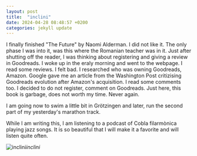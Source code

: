 ```yaml
---
layout: post
title:  "inclini"
date: 2024-04-28 08:48:57 +0200
categories: jekyll update
---
```


I finally finished "The Future" by Naomi Alderman. I did not like it. The only phase I was into it, was this where the Romanian teacher was in it. Just after shutting off the reader, I was thinking about registering and giving a review in Goodreads. I woke up in the eraly morning and went to the webpage. I read some reviews. I felt bad. I researched who was owning Goodreads, Amazon. Google gave me an article from the Washington Post critizising Goodreads evolution after Amazon's acquisition. I read some comments too. I decided to do not register, comment on Goodreads. Just here, this book is garbage, does not worth my time. Never again.  

I am going now to swim a little bit in Grötzingen and later, run the second part of my yesterday's marathon track.  

While I am writing this, I am listening to a podcast of Cobla filarmònica playing jazz songs. It is so beautiful that I will make it a favorite and will listen quite often.  


 




![inclini]()*inclini*&nbsp;



[jekyll-docs]: https://jekyllrb.com/docs/home
[jekyll-gh]:   https://github.com/jekyll/jekyll
[jekyll-talk]: https://talk.jekyllrb.com/
